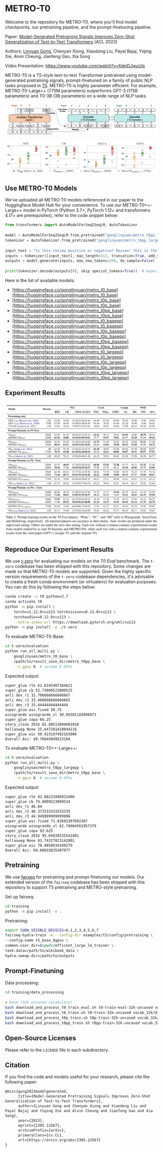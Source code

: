 # METRO-T0

Welcome to the repository for METRO-T0, where you'll find model checkpoints, our pretraining pipeline, and the prompt-finetuning pipeline.

Paper: [Model-Generated Pretraining Signals Improves Zero-Shot Generalization of Text-to-Text Transformers](https://arxiv.org/abs/2305.12567) (ACL 2023)

Authors: [Linyuan Gong](https://github.com/gonglinyuan), Chenyan Xiong, Xiaodong Liu, Payal Bajaj, Yiqing Xie, Alvin Cheung, Jianfeng Gao, Xia Song

Video Presentation: https://www.youtube.com/watch?v=XdejDJwuUls

METRO-T0 is a T5-style text-to-text Transformer pretrained using model-generated pretraining signals, prompt-finetuned on a family of public NLP tasks proposed in [T0](https://arxiv.org/abs/2110.08207).
METRO-T0 is highly parameter efficient. For example, METRO-T0-Large++ (775M parameters) outperforms GPT-3 (175B parameters) and T0-3B (3B parameters) on a wide range of NLP tasks.

![The architecture of METRO-T0 during pretraining using BERT as the auxiliary model to generate signals](assets/metro_t0_method.png)

![Prompt learning results of METRO-T0 versus our T0 baseline and T03B by Sanh et al. (2022) on 4 tasks  in the T0 Eval benchmark. Each point denotes the accuracy using one prompt template, except that the median accuracy over all templates of T03B is indicated by the blue point. The plots of other tasks are in our paper.](assets/metro_t0_selected_results.png)

## Use METRO-T0 Models

We've uploaded all METRO-T0 models referenced in our paper to the Huggingface Model Hub for your convenience.
To use our METRO-T0++-Large++ model in PyTorch (Python 3.7+, PyTorch 1.12+ and transformers 4.17+ are prerequisites), refer to the code snippet below:

```python
from transformers import AutoModelForSeq2SeqLM, AutoTokenizer

model = AutoModelForSeq2SeqLM.from_pretrained("gonglinyuan/metro_t0pp_largepp", trust_remote_code=True)
tokenizer = AutoTokenizer.from_pretrained("gonglinyuan/metro_t0pp_largepp", trust_remote_code=True)

input_text = "Is this review positive or negative? Review: this is the best cast iron skillet you will ever buy"
inputs = tokenizer([input_text], max_length=512, truncation=True, add_special_tokens=True, return_tensors="pt").input_ids
outputs = model.generate(inputs, max_new_tokens=256, do_sample=False)

print(tokenizer.decode(outputs[0], skip_special_tokens=True))  # expected: positive
```

Here is the list of available models:

- [https://huggingface.co/gonglinyuan/metro_t0_base](https://huggingface.co/gonglinyuan/metro_t0_base)
- [https://huggingface.co/gonglinyuan/metro_t0p_base](https://huggingface.co/gonglinyuan/metro_t0p_base)
- [https://huggingface.co/gonglinyuan/metro_t0pp_base](https://huggingface.co/gonglinyuan/metro_t0pp_base)
- [https://huggingface.co/gonglinyuan/metro_t0_basepp](https://huggingface.co/gonglinyuan/metro_t0_basepp)
- [https://huggingface.co/gonglinyuan/metro_t0p_basepp](https://huggingface.co/gonglinyuan/metro_t0p_basepp)
- [https://huggingface.co/gonglinyuan/metro_t0pp_basepp](https://huggingface.co/gonglinyuan/metro_t0pp_basepp)
- [https://huggingface.co/gonglinyuan/metro_t0_largepp](https://huggingface.co/gonglinyuan/metro_t0_largepp)
- [https://huggingface.co/gonglinyuan/metro_t0p_largepp](https://huggingface.co/gonglinyuan/metro_t0p_largepp)
- [https://huggingface.co/gonglinyuan/metro_t0pp_largepp](https://huggingface.co/gonglinyuan/metro_t0pp_largepp)

## Experiment Results

![The evaluation results of METOR-T0 on the T0 Eval benchmark](assets/metro_t0_results.png)

## Reproduce Our Experiment Results

We use [t-zero](https://github.com/bigscience-workshop/t-zero) for evaluating our models on the _T0 Eval_ benchmark.
The `t-zero` codebase has been shipped with this repository. Some changes are made so that METRO-T0 models are supported.
Given the highly specific version requirements of the `t-zero` codebase dependencies, it's advisable to create a fresh conda environment (or virtualenv) for evaluation purposes. You can do this by following the steps below:

```bash
conda create -n t0 python=3.7
conda activate t0
python -m pip install \
    torch==1.12.0+cu113 torchvision==0.13.0+cu113 \
    torchaudio==0.12.0+cu113 \
    --extra-index-url https://download.pytorch.org/whl/cu113
python -m pip install -e ./t-zero
```

To evaluate METRO-T0-Base:

```bash
cd t-zero/evaluation
python run_all_multi.py \
    gonglinyuan/metro_t0_base \
    /path/to/result_save_dir/metro_t0pp_base \
    --n_gpus 8  # assume 8 GPUs
```

Expected output:

```
super_glue rte 61.6245487364621
super_glue cb 52.73809523809525
anli dev_r1 31.706666666666667
anli dev_r2 33.486666666666665
anli dev_r3 33.44444444444444
super_glue wsc.fixed 58.75
winogrande winogrande_xl 50.95501183898973
super_glue copa 66.25
story_cloze 2016 82.40513094601816
hellaswag None 25.647281418044216
super_glue wic 50.423197492163006
Overall Acc: 49.76645849523184
```

To evaluate METRO-T0++-Large++:

```bash
cd t-zero/evaluation
python run_all_multi.py \
    gonglinyuan/metro_t0pp_largepp \
    /path/to/result_save_dir/metro_t0pp_base \
    --n_gpus 8  # assume 8 GPUs
```

Expected output:

```
super_glue rte 83.68231046931406
super_glue cb 74.8809523809524
anli dev_r1 46.84
anli dev_r2 40.373333333333335
anli dev_r3 44.949999999999996
super_glue wsc.fixed 71.82692307692307
winogrande winogrande_xl 62.74664561957379
super_glue copa 92.625
story_cloze 2016 95.64938535542491
hellaswag None 83.74327823142801
super_glue wic 70.4858934169279
Overall Acc: 69.80033835307977
```

## Pretraining

We use [fairseq](https://github.com/facebookresearch/fairseq) for pretraining and prompt-finetuning our models. Our extended version of the `fairseq` codebase has been shipped with this repository to support T5 pretraining and METRO-style pretraining.

Set up fairseq:

```bash
cd training
python -m pip install -e .
```

Pretraining:

```bash
export CUDA_VISIBLE_DEVICES=0,1,2,3,4,5,6,7
fairseq-hydra-train -m --config-dir examples/t5/config/pretraining \
--config-name t5_base_8gpus \
common.user_dir=$(pwd)/efficent_large_lm_trainer \
task.data=/path/to/wikibook_data \
hydra.sweep.dir=/path/to/outputs
```

## Prompt-Finetuning

Data processing:

```bash
cd training/data_processing

# base (32k uncased vocabulary)
bash download_and_process_t0_train_eval.sh t0-train-eval-32k-uncased vocab_32k/dict.txt vocab_32k/sp.model --lower 64
bash download_and_process_t0_train.sh t0-train-32k-uncased vocab_32k/dict.txt vocab_32k/sp.model --lower 64
bash download_and_process_t0p_train.sh t0p-train-32k-uncased vocab_32k/dict.txt vocab_32k/sp.model --lower 64
bash download_and_process_t0pp_train.sh t0pp-train-32k-uncased vocab_32k/dict.txt vocab_32k/sp.model --lower 64
```

## Open-Source Licenses

Please refer to the `LICENSE` file in each subdirectory.

## Citation

If you find the code and models useful for your research, please cite the following paper:

```
@misc{gong2023modelgenerated,
      title={Model-Generated Pretraining Signals Improves Zero-Shot Generalization of Text-to-Text Transformers}, 
      author={Linyuan Gong and Chenyan Xiong and Xiaodong Liu and Payal Bajaj and Yiqing Xie and Alvin Cheung and Jianfeng Gao and Xia Song},
      year={2023},
      eprint={2305.12567},
      archivePrefix={arXiv},
      primaryClass={cs.CL},
      url={https://arxiv.org/abs/2305.12567}
}
```

